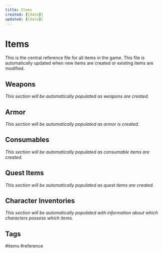 ```yaml
---
title: Items
created: {{date}}
updated: {{date}}
---
```


# Items

This is the central reference file for all items in the game. This file is automatically updated when new items are created or existing items are modified.

## Weapons

*This section will be automatically populated as weapons are created.*

## Armor

*This section will be automatically populated as armor is created.*

## Consumables

*This section will be automatically populated as consumable items are created.*

## Quest Items

*This section will be automatically populated as quest items are created.*

## Character Inventories

*This section will be automatically populated with information about which characters possess which items.*

## Tags
#items #reference